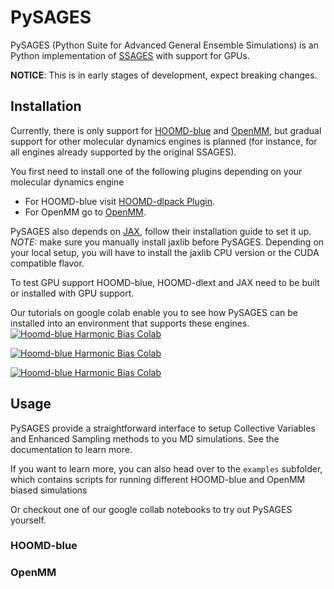 # PySAGES

PySAGES (Python Suite for Advanced General Ensemble Simulations) is an Python
implementation of [SSAGES](https://ssagesproject.github.io) with support for GPUs.

**NOTICE**: This is in early stages of development, expect breaking changes.

## Installation

Currently, there is only support for
[HOOMD-blue](https://glotzerlab.engin.umich.edu/hoomd-blue) and
[OpenMM](http://openmm.org/), but gradual support for other molecular dynamics engines is
planned (for instance, for all engines already supported by the original SSAGES).

You first need to install one of the following plugins depending on your molecular
dynamics engine

 - For HOOMD-blue visit [HOOMD-dlpack Plugin](https://github.com/SSAGESLabs/hoomd-dlext).
 - For OpenMM go to [OpenMM](https://github.com/SSAGESLabs/openmm-dlext).

PySAGES also depends on [JAX](https://github.com/google/jax/), follow their installation
guide to set it up. *NOTE:* make sure you manually install jaxlib before PySAGES.
Depending on your local setup, you will have to install the jaxlib CPU version or the CUDA compatible flavor.

To test GPU support HOOMD-blue, HOOMD-dlext and JAX need to be built or installed with
GPU support.

Our tutorials on google colab enable you to see how PySAGES can be installed into an environment that supports these engines.
[![Hoomd-blue Harmonic Bias Colab](https://colab.research.google.com/assets/colab-badge.svg)](https://colab.research.google.com/github/SSAGESLabs/PySAGES/blob/main/docs/notebooks/Harmonic_Bias_PySAGES_HOOMD.ipynb)


[![Hoomd-blue Harmonic Bias Colab](https://colab.research.google.com/assets/colab-badge.svg)](https://colab.research.google.com/github/InnocentBug/PySAGES/blob/google-colab/docs/InstallEnvironment.ipynb)

[![Hoomd-blue Harmonic Bias Colab](https://colab.research.google.com/assets/colab-badge.svg)](https://colab.research.google.com/github/InnocentBug/PySAGES/blob/google-colab/docs/InstallEnvironment.md)

## Usage

PySAGES provide a straightforward interface to setup Collective Variables and Enhanced
Sampling methods to you MD simulations. See the documentation to learn more.

If you want to learn more, you can also head over to the `examples` subfolder,
which contains scripts for running different HOOMD-blue and OpenMM biased simulations

Or checkout one of our google collab notebooks to try out PySAGES yourself.

### HOOMD-blue

### OpenMM

